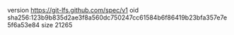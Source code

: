 version https://git-lfs.github.com/spec/v1
oid sha256:123b9b835d2ae3f8a560dc750247cc61584b6f86419b23bfa357e7e5f6a53e84
size 21265
